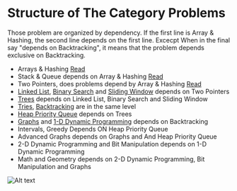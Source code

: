 # Structure of The Category Problems

Those problem are organized by dependency. If the first line
is Array & Hashing, the second line depends on the first line. Excecpt
When in the final say "depends on Backtracking", it means that the problem
depends exclusive on Backtracking.

- Arrays & Hashing [Read](1.arrays_&_hashing/readme.md)
- Stack & Queue depends on Array & Hashing [Read](2.stack/readme.md)
- Two Pointers, does problems depend by Array & Hashing [Read](2.two_pointers/readme.md)
- [Linked List](3.linked_list/readme.md), [Binary Search](3.binary_search/readme.md) and [Sliding Window](3.sliding_windows/readme.md) depends on Two Pointers
- [Trees](4.trees/readme.md) depends on Linked List, Binary Search and Sliding Window
- [Tries](5.tries/readme.md), [Backtracking](5.backtracking/readme.md) are in the same level
- [Heap Priority Queue](6.heap_priority_queue/readme.md) depends on Trees
- [Graphs](6.graphs/readme.md) and [1-D Dynamic Programming](6.1d_dp/readme.md) depends on Backtracking
- Intervals, Greedy Depends ON Heap Priority Queue
- Advanced Graphs depends on Graphs and And Heap Priority Queue
- 2-D Dynamic Programming and Bit Manipulation depends on 1-D Dynamic Programming
- Math and Geometry depends on 2-D Dynamic Programming, Bit Manipulation and Graphs

![Alt text](../images/image.png)
